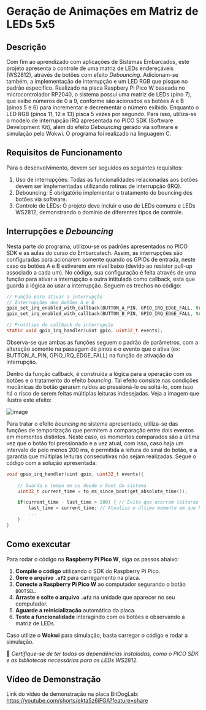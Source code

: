 # Geração de Animações em Matriz de LEDs 5x5

## Descrição
Com fim ao aprendizado com aplicações de Sistemas Embarcados, este projeto apresenta o controle de uma matriz de LEDs endereçáveis (WS2812), através de botões com efeito _Debouncing_. Adicionam-se também, a implementação de interrupção e um LED RGB que pisque no padrão especifíco. Realizado na placa Raspbery Pi Pico W baseada no microcontrolador RP2040, o sistema possui uma matriz de LEDs (pino 7), que exibe números de 0 a 9, conforme são acionados os botões A e B (pinos 5 e 6) para incrementar e decrementar o número exibido. Enquanto o LED RGB (pinos 11, 12 e 13) pisca 5 vezes por segundo. Para isso, utiliza-se o modelo de interrupção IRQ apresentada no PICO SDK (Software Development Kit), além do efeito _Debouncing_ gerado via software e simulação pelo Wokwi. O programa foi realizado na linguagem C.

## Requisitos de Funcionamento
Para o desenvolvimento, devem ser seguidos os seguintes requisitos:
1. Uso de interrupções: Todas as funcionalidades relacionadas aos botões devem ser implementadas
utilizando rotinas de interrupção (IRQ).
2. Debouncing: É obrigatório implementar o tratamento do bouncing dos botões via software.
3. Controle de LEDs: O projeto deve incluir o uso de LEDs comuns e LEDs WS2812, demonstrando o
domínio de diferentes tipos de controle.

## Interrupções e _Debouncing_
Nesta parte do programa, utilizou-se os padrões apresentados no PICO SDK e as aulas do curso do Embarcatech. Assim, as interrupções são configuradas para acionarem somente quando os GPIOs de entrada, neste caso os botões A e B estiverem em nível baixo (devido ao resistor pull-up associado a cada um). No código, sua configuração é feita através de uma função para ativar a interrupção e outra intitulada como callback, esta que guarda a lógica ao usar a interrupção. Seguem os trechos no código:

```c
// Função para ativar a interrupção
// Interrupções dos botões A e B
gpio_set_irq_enabled_with_callback(BUTTON_A_PIN, GPIO_IRQ_EDGE_FALL, true, &gpio_irq_handler);
gpio_set_irq_enabled_with_callback(BUTTON_B_PIN, GPIO_IRQ_EDGE_FALL, true, &gpio_irq_handler);

// Protótipo do callback de interrupção
static void gpio_irq_handler(uint gpio, uint32_t events);
```
Observa-se que ambas as funções seguem o padrão de parâmetros, com a alteração somente na passagem de pinos e o evento que o ativa (ex: BUTTON_A_PIN, GPIO_IRQ_EDGE_FALL) na função de ativação da interrupção.

Dentro da função callback, é construída a lógica para a operação com os botões e o tratamento do efeito _bouncing_. Tal efeito consiste nas condições mecânicas do botão gerarem ruídos ao pressioná-lo ou soltá-lo, com isso há o risco de serem feitas múltiplas leituras indesejadas. Veja a imagem que ilustra este efeito: 

![image](https://github.com/user-attachments/assets/eaffd5a9-07a8-4fc1-bb8d-4380f28ec48e)

Para tratar o efeito _bouncing_ no sistema apresentado, utiliza-se das funções de temporização que permitem a comparação entre dois eventos em momentos distintos. Neste caso, os momentos comparados são a última vez que o botão foi pressionado e a vez atual, com isso, caso haja um intervalo de pelo menos 200 ms, é permitida a leitura do sinal do botão, e a garantia que múltiplas leituras consecutivas não sejam realizadas. Segue o código com a solução apresentada:

```c
void gpio_irq_handler(uint gpio, uint32_t events){
    
    // Guarda o tempo em us desde o boot do sistema
    uint32_t current_time = to_ms_since_boot(get_absolute_time());

    if(current_time - last_time > 200) { // Evita que ocorram leituras em intervalos menores de 200 ms
        last_time = current_time; // Atualiza o último momento em que houve a leitura do botão
        ...
    }
}   
```

## Como exexcutar

Para rodar o código na **Raspberry Pi Pico W**, siga os passos abaixo:

1. **Compile o código** utilizando o SDK do Raspberry Pi Pico.
2. **Gere o arquivo `.uf2`** para carregamento na placa.
3. **Conecte a Raspberry Pi Pico W** ao computador segurando o botão `BOOTSEL`.
4. **Arraste e solte o arquivo `.uf2`** na unidade que aparecer no seu computador.
5. **Aguarde a reinicialização** automática da placa.
6. **Teste a funcionalidade** interagindo com os botões e observando a matriz de LEDs.

Caso utilize o **Wokwi** para simulação, basta carregar o código e rodar a simulação.

📌 *Certifique-se de ter todas as dependências instaladas, como o PICO SDK e as bibliotecas necessárias para os LEDs WS2812.*

## Vídeo de Demonstração
Link do vídeo de demonstração na placa BitDogLab: https://youtube.com/shorts/ekta5z6iFGA?feature=share
